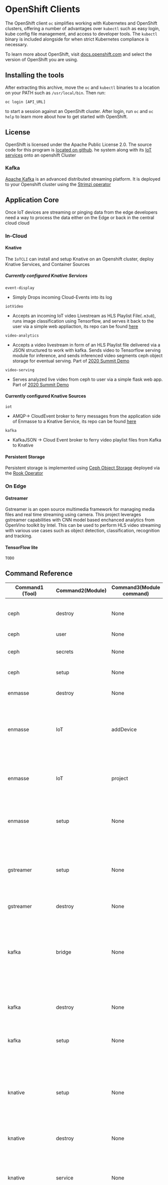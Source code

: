 # OpenShift Clients

The OpenShift client `oc` simplifies working with Kubernetes and OpenShift
clusters, offering a number of advantages over `kubectl` such as easy login,
kube config file management, and access to developer tools. The `kubectl`
binary is included alongside for when strict Kubernetes compliance is necessary.

To learn more about OpenShift, visit [docs.openshift.com](https://docs.openshift.com)
and select the version of OpenShift you are using.

## Installing the tools

After extracting this archive, move the `oc` and `kubectl` binaries
to a location on your PATH such as `/usr/local/bin`. Then run:

    oc login [API_URL]

to start a session against an OpenShift cluster. After login, run `oc` and
`oc help` to learn more about how to get started with OpenShift.

## License

OpenShift is licensed under the Apache Public License 2.0. The source code for this
program is [located on github](https://github.com/openshift/origin).
he system along with its [IoT services](https://enmasse.io/documentation/0.31.0/openshift/#iot-guide-messaging-iot) onto an openshift Cluster 

### Kafka 

[Apache Kafka](https://kafka.apache.org/intro) is an advanced distributed streaming platform. It is deployed to your Openshift cluster using the [Strimzi operator](https://strimzi.io/)

## Application Core

Once IoT devices are streaming or pinging data from the edge developers need a way to process the data either on the Edge or back in the central cloud cloud 

### In-Cloud

#### Knative 

The `IoTCLI` can install and setup Knative on an Openshift cluster, deploy Knative Services, and Container Sources 

##### Currently configured Knative Services 
   
`event-display`

- Simply Drops incoming Cloud-Events into its log 

`iotVideo` 

- Accepts an incoming IoT video Livestream as HLS Playlist File(`.m3u8`), runs image classification using Tensorflow, and serves it back to the user via a simple web appliaction, its repo can be found [here](https://github.com/astoycos/iotKnativeSource) 

`video-analytics` 

- Accepts a video livestream in form of an HLS Playlist file delivered via a JSON structured to work with kafka. Sends video to Tensorflow serving module for inference, and sends inferenced video segments ceph object storage for eventual serving.  Part of [2020 Summit Demo](https://github.com/redhat-iot/2020Summit-IoT-Streaming-Demo)

`video-serving`

- Serves analyzed live video from ceph to user via a simple flask web app. Part of [2020 Summit Demo](https://github.com/redhat-iot/2020Summit-IoT-Streaming-Demo)

#### Currently configured Knative Sources 
    
 `iot` 
    
- AMQP-> CloudEvent broker to ferry messages from the application side of Enmasse to a Knative Service, its repo can be found [here](https://github.com/astoycos/iotContainerSource)

`kafka` 

- KafkaJSON -> Cloud Event broker to ferry video playlist files from Kafka to Knative 

#### Persistent Storage 

Persistent storage is implemented using [Ceph Object Storage](https://ceph.io/ceph-storage/object-storage/) deployed via the [Rook Operator](https://rook.io/)

### On Edge 

#### Gstreamer
Gstreamer is an open source multimedia framework for managing media files and real time streaming using camera. This project leverages gstreamer capabilities with CNN model based enchanced analytics from OpenVino toolkit by Intel. This can be used to perform HLS video streaming with various use cases such as object detection, classification, recognition and tracking. 

#### TensorFlow lite 

    TODO

    
## Command Reference 

| Command1 (Tool)   | Command2(Module) | Command3(Module command) | Argument (module input)             | Flags                          | Function                                                                                                                                                                                    |
|-------------------|------------------|--------------------------|-------------------------------------|--------------------------------|---------------------------------------------------------------------------------------------------------------------------------------------------------------------------------------------|
|                   |                  |                          |                                     |                                |                                                                                                                                                                                             |
| ceph              | destroy          | None                     | None                                | None                           | Destroy the ceph object store instance on the cluster                                                                                                                                       |
| ceph              | user             | None                     | `<User Name>`                       | None                           | Create an Ceph Object Store User                                                                                                                                                            |
| ceph              | secrets          | None                     | `<User name>`                       | None                           | Return user secrets for ceph deployment                                                                                                                                                     |
| ceph              | setup            | None                     | None                                | None                           | Setup Ceph Object Storage via the Rook Operator                                                                                                                                             |
| enmasse           | destroy          | None                     | None                                | None                           | Remove Enmasse from openshift  cluster                                                                                                                                                      |
| enmasse           | IoT              | addDevice                | `<Messaging Tenant>`, `<DeviceID>`  | None                           | Add a Device with specified ID to the Enmasse device registry for a specified messaging TenantSetup default Credentials                                                                     |
| enmasse           | IoT              | project                  | None                                | --namespace                    | Make a new enmasse IoT project in the specified namespace, defaults to “myapp”                                                                                                              |
| enmasse           | setup            | None                     | None                                | None                           | Download Enmasse Source, store in current directory. Setup Enmasse Setup IoT services                                                                                                       |
| gstreamer         | setup            | None                     | None                                | --local=true/false             | Deploy Gtsreamer with OpenVino Toolkit for video/audio streaming with analyticsSet local=True for deploying gstreamer locally                                                               |
| gstreamer         | destroy          | None                     | None                                | None                           | Destroy Gstreamer deployment                                                                                                                                                                |
| kafka             | bridge           | None                     | None                                | --namespace --route=true/false | Deploy kafka HTTP bridge Set route=True to deploy a route to access bridge from outside(only for Openshift Cluster)Default deploys nginx ingress to access bridge from outside the cluster  |
| kafka             | destroy          | None                     | None                                | --namespace                    | Destroy the kafka deployment located at the specified namespace                                                                                                                             |
| kafka             | setup            | None                     | None                                | --namespace                    | Setup a kafka cluster viat the strimzi operator at the specified namespace                                                                                                                  |
| knative           | setup            | None                     | None                                | --status=true/false            | Setup Knative serverless on openshift clusterConfigures both Knative-Eventing and  Knative-ServingSet --status=true to check on Knative deployment                                          |
| knative           | destroy          | None                     | None                                | None                           | Remove Knative deployment from openshift cluster                                                                                                                                            |
| knative           | service          | None                     | `<Knative service to be deployed>`  | --status=true/false--namespace | Deploy a knative service Set --status=true to check on Knative service deploymentDefault namespace is “knative-eventing”                                                                    |
| knative           | service          | destroy                  | `<Knative service to be destroyed>` | --namespace                    | Remove a specified Knative service from the cluster at specified namespace Default namespace is “knative-eventing”                                                                          |
| knative           | source           | None                     | `<containersource to be deployed>`  | --namespace                    | Deploy a Knative Source at specified namespace Defaults to namespace “knative-eventing”                                                                                                     |
| knative           | source           | destroy                  | `<containersource to be destroyed>` | --namespace                    | Remove a specified knative source from the cluster from specified namespaceDefault namespace is “knative-eventing”                                                                          |
| login             | None             | None                     | None                                | None                           | Login to your openshift cluster with the username and password                                                                                                                              |
| tensorflowServing | setup            | None                     | None                                | --namespace                    | Deploy a tensorflow serving deployment and service Default namespace is “default”                                                                                                           |
| tensorflowServing | destroy          | None                     | None                                | --namesapce                    | Deploy a tensorflow serving deployment and serviceDefault namespace is “default”                                                                                                            |
